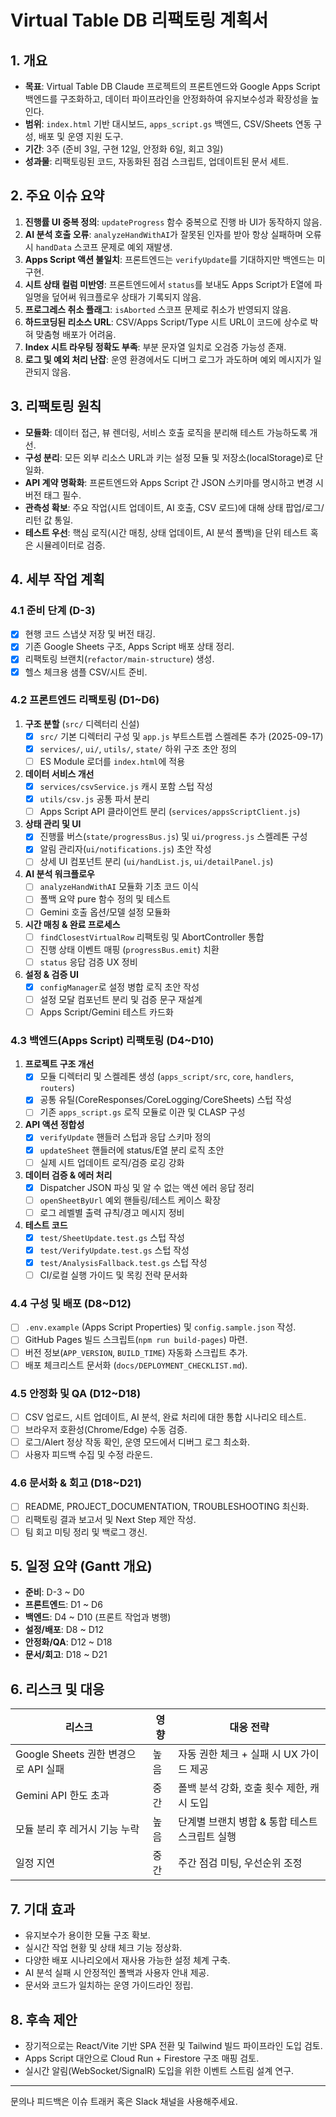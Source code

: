 # Virtual Table DB 리팩토링 계획서

## 1. 개요
- **목표**: Virtual Table DB Claude 프로젝트의 프론트엔드와 Google Apps Script 백엔드를 구조화하고, 데이터 파이프라인을 안정화하여 유지보수성과 확장성을 높인다.
- **범위**: `index.html` 기반 대시보드, `apps_script.gs` 백엔드, CSV/Sheets 연동 구성, 배포 및 운영 지원 도구.
- **기간**: 3주 (준비 3일, 구현 12일, 안정화 6일, 회고 3일)
- **성과물**: 리팩토링된 코드, 자동화된 점검 스크립트, 업데이트된 문서 세트.

## 2. 주요 이슈 요약
1. **진행률 UI 중복 정의**: `updateProgress` 함수 중복으로 진행 바 UI가 동작하지 않음.
2. **AI 분석 호출 오류**: `analyzeHandWithAI`가 잘못된 인자를 받아 항상 실패하며 오류 시 `handData` 스코프 문제로 예외 재발생.
3. **Apps Script 액션 불일치**: 프론트엔드는 `verifyUpdate`를 기대하지만 백엔드는 미구현.
4. **시트 상태 컬럼 미반영**: 프론트엔드에서 `status`를 보내도 Apps Script가 E열에 파일명을 덮어써 워크플로우 상태가 기록되지 않음.
5. **프로그레스 취소 플래그**: `isAborted` 스코프 문제로 취소가 반영되지 않음.
6. **하드코딩된 리소스 URL**: CSV/Apps Script/Type 시트 URL이 코드에 상수로 박혀 맞춤형 배포가 어려움.
7. **Index 시트 라우팅 정확도 부족**: 부분 문자열 일치로 오검증 가능성 존재.
8. **로그 및 예외 처리 난잡**: 운영 환경에서도 디버그 로그가 과도하며 예외 메시지가 일관되지 않음.

## 3. 리팩토링 원칙
- **모듈화**: 데이터 접근, 뷰 렌더링, 서비스 호출 로직을 분리해 테스트 가능하도록 개선.
- **구성 분리**: 모든 외부 리소스 URL과 키는 설정 모듈 및 저장소(localStorage)로 단일화.
- **API 계약 명확화**: 프론트엔드와 Apps Script 간 JSON 스키마를 명시하고 변경 시 버전 태그 필수.
- **관측성 확보**: 주요 작업(시트 업데이트, AI 호출, CSV 로드)에 대해 상태 팝업/로그/리턴 값 통일.
- **테스트 우선**: 핵심 로직(시간 매칭, 상태 업데이트, AI 분석 폴백)을 단위 테스트 혹은 시뮬레이터로 검증.

## 4. 세부 작업 계획

### 4.1 준비 단계 (D-3)
- [x] 현행 코드 스냅샷 저장 및 버전 태깅.
- [x] 기존 Google Sheets 구조, Apps Script 배포 상태 정리.
- [x] 리팩토링 브랜치(`refactor/main-structure`) 생성.
- [x] 헬스 체크용 샘플 CSV/시트 준비.

### 4.2 프론트엔드 리팩토링 (D1~D6)
1. **구조 분할** (`src/` 디렉터리 신설)
   - [x] `src/` 기본 디렉터리 구성 및 `app.js` 부트스트랩 스켈레톤 추가 (2025-09-17)
   - [x] `services/`, `ui/`, `utils/`, `state/` 하위 구조 초안 정의
   - [ ] ES Module 로더를 `index.html`에 적용
2. **데이터 서비스 개선**
   - [x] `services/csvService.js` 캐시 포함 스텁 작성
   - [x] `utils/csv.js` 공통 파서 분리
   - [ ] Apps Script API 클라이언트 분리 (`services/appsScriptClient.js`)
3. **상태 관리 및 UI**
   - [x] 진행률 버스(`state/progressBus.js`) 및 `ui/progress.js` 스켈레톤 구성
   - [x] 알림 관리자(`ui/notifications.js`) 초안 작성
   - [ ] 상세 UI 컴포넌트 분리 (`ui/handList.js`, `ui/detailPanel.js`)
4. **AI 분석 워크플로우**
   - [ ] `analyzeHandWithAI` 모듈화 기초 코드 이식
   - [ ] 폴백 요약 pure 함수 정의 및 테스트
   - [ ] Gemini 호출 옵션/모델 설정 모듈화
5. **시간 매칭 & 완료 프로세스**
   - [ ] `findClosestVirtualRow` 리팩토링 및 AbortController 통합
   - [ ] 진행 상태 이벤트 매핑 (`progressBus.emit`) 치환
   - [ ] `status` 응답 검증 UX 정비
6. **설정 & 검증 UI**
   - [x] `configManager`로 설정 병합 로직 초안 작성
   - [ ] 설정 모달 컴포넌트 분리 및 검증 문구 재설계
   - [ ] Apps Script/Gemini 테스트 카드화

### 4.3 백엔드(Apps Script) 리팩토링 (D4~D10)
1. **프로젝트 구조 개선**
   - [x] 모듈 디렉터리 및 스켈레톤 생성 (`apps_script/src`, `core`, `handlers`, `routers`)
   - [x] 공통 유틸(CoreResponses/CoreLogging/CoreSheets) 스텁 작성
   - [ ] 기존 `apps_script.gs` 로직 모듈로 이관 및 CLASP 구성
2. **API 액션 정합성**
   - [x] `verifyUpdate` 핸들러 스텁과 응답 스키마 정의
   - [x] `updateSheet` 핸들러에 status/E열 분리 로직 초안
   - [ ] 실제 시트 업데이트 로직/검증 로깅 강화
3. **데이터 검증 & 에러 처리**
   - [x] Dispatcher JSON 파싱 및 알 수 없는 액션 에러 응답 정리
   - [ ] `openSheetByUrl` 예외 핸들링/테스트 케이스 확장
   - [ ] 로그 레벨별 출력 규칙/경고 메시지 정비
4. **테스트 코드**
   - [x] `test/SheetUpdate.test.gs` 스텁 작성
   - [x] `test/VerifyUpdate.test.gs` 스텁 작성
   - [x] `test/AnalysisFallback.test.gs` 스텁 작성
   - [ ] CI/로컬 실행 가이드 및 목킹 전략 문서화

### 4.4 구성 및 배포 (D8~D12)
- [ ] `.env.example` (Apps Script Properties) 및 `config.sample.json` 작성.
- [ ] GitHub Pages 빌드 스크립트(`npm run build-pages`) 마련.
- [ ] 버전 정보(`APP_VERSION`, `BUILD_TIME`) 자동화 스크립트 추가.
- [ ] 배포 체크리스트 문서화 (`docs/DEPLOYMENT_CHECKLIST.md`).

### 4.5 안정화 및 QA (D12~D18)
- [ ] CSV 업로드, 시트 업데이트, AI 분석, 완료 처리에 대한 통합 시나리오 테스트.
- [ ] 브라우저 호환성(Chrome/Edge) 수동 검증.
- [ ] 로그/Alert 정상 작동 확인, 운영 모드에서 디버그 로그 최소화.
- [ ] 사용자 피드백 수집 및 수정 라운드.

### 4.6 문서화 & 회고 (D18~D21)
- [ ] README, PROJECT_DOCUMENTATION, TROUBLESHOOTING 최신화.
- [ ] 리팩토링 결과 보고서 및 Next Step 제안 작성.
- [ ] 팀 회고 미팅 정리 및 백로그 갱신.

## 5. 일정 요약 (Gantt 개요)
- **준비**: D-3 ~ D0
- **프론트엔드**: D1 ~ D6
- **백엔드**: D4 ~ D10 (프론트 작업과 병행)
- **설정/배포**: D8 ~ D12
- **안정화/QA**: D12 ~ D18
- **문서/회고**: D18 ~ D21

## 6. 리스크 및 대응
| 리스크 | 영향 | 대응 전략 |
| --- | --- | --- |
| Google Sheets 권한 변경으로 API 실패 | 높음 | 자동 권한 체크 + 실패 시 UX 가이드 제공 |
| Gemini API 한도 초과 | 중간 | 폴백 분석 강화, 호출 횟수 제한, 캐시 도입 |
| 모듈 분리 후 레거시 기능 누락 | 높음 | 단계별 브랜치 병합 & 통합 테스트 스크립트 실행 |
| 일정 지연 | 중간 | 주간 점검 미팅, 우선순위 조정 |

## 7. 기대 효과
- 유지보수가 용이한 모듈 구조 확보.
- 실시간 작업 현황 및 상태 체크 기능 정상화.
- 다양한 배포 시나리오에서 재사용 가능한 설정 체계 구축.
- AI 분석 실패 시 안정적인 폴백과 사용자 안내 제공.
- 문서와 코드가 일치하는 운영 가이드라인 정립.

## 8. 후속 제안
- 장기적으로는 React/Vite 기반 SPA 전환 및 Tailwind 빌드 파이프라인 도입 검토.
- Apps Script 대안으로 Cloud Run + Firestore 구조 매핑 검토.
- 실시간 알림(WebSocket/SignalR) 도입을 위한 이벤트 스트림 설계 연구.

---
문의나 피드백은 이슈 트래커 혹은 Slack 채널을 사용해주세요.
